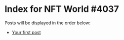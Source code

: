 # Index for NFT World #4037
Posts will be displayed in the order below:

- [Your first post](./001-first.md)

